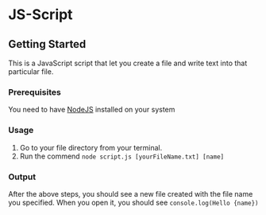 # JS-Script

## Getting Started

This is a JavaScript script that let you create a file and write text into that particular file.

### Prerequisites

You need to have [NodeJS](https://nodejs.dev/en/) installed on your system

### Usage

1. Go to your file directory from your terminal.
2. Run the commend `node script.js [yourFileName.txt] [name]`

### Output

After the above steps, you should see a new file created with the file name you specified. When you open it, you should see `console.log(Hello {name})`
